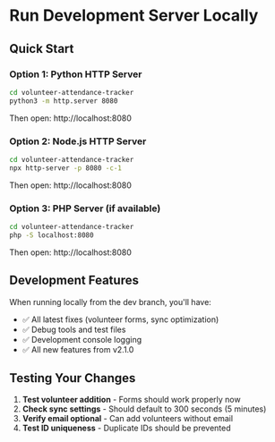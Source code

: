 # Run Development Server Locally

## Quick Start

### Option 1: Python HTTP Server
```bash
cd volunteer-attendance-tracker
python3 -m http.server 8080
```
Then open: http://localhost:8080

### Option 2: Node.js HTTP Server
```bash
cd volunteer-attendance-tracker
npx http-server -p 8080 -c-1
```
Then open: http://localhost:8080

### Option 3: PHP Server (if available)
```bash
cd volunteer-attendance-tracker
php -S localhost:8080
```
Then open: http://localhost:8080

## Development Features

When running locally from the dev branch, you'll have:
- ✅ All latest fixes (volunteer forms, sync optimization)
- ✅ Debug tools and test files
- ✅ Development console logging
- ✅ All new features from v2.1.0

## Testing Your Changes

1. **Test volunteer addition** - Forms should work properly now
2. **Check sync settings** - Should default to 300 seconds (5 minutes)
3. **Verify email optional** - Can add volunteers without email
4. **Test ID uniqueness** - Duplicate IDs should be prevented
